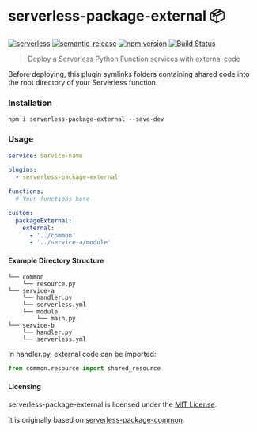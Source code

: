 # serverless-package-external 📦

[![serverless](http://public.serverless.com/badges/v3.svg)](http://www.serverless.com)
[![semantic-release](https://img.shields.io/badge/%20%20%F0%9F%93%A6%F0%9F%9A%80-semantic--release-e10079.svg)](https://github.com/semantic-release/semantic-release)
[![npm version](https://badge.fury.io/js/serverless-package-external.svg)](https://badge.fury.io/js/serverless-package-external)
[![Build Status](https://travis-ci.com/epsagon/serverless-package-external.svg?branch=master)](https://travis-ci.com/epsagon/serverless-package-external)

> Deploy a Serverless Python Function services with external code

Before deploying, this plugin symlinks folders containing shared code into the root directory of your Serverless function.

### Installation

```
npm i serverless-package-external --save-dev
```

### Usage

```yml
service: service-name

plugins:
  - serverless-package-external

functions:
  # Your functions here

custom:
  packageExternal:
    external:
      - '../common'
      - '../service-a/module'
```

#### Example Directory Structure

```
└── common
    └── resource.py
└── service-a
    └── handler.py
    └── serverless.yml
    └── module
        └── main.py
└── service-b
    └── handler.py
    └── serverless.yml
```

In handler.py, external code can be imported:
```py
from common.resource import shared_resource
```

#### Licensing

serverless-package-external is licensed under the [MIT License](./LICENSE.txt).

It is originally based on [serverless-package-common](https://github.com/onlicar/serverless-package-common).
